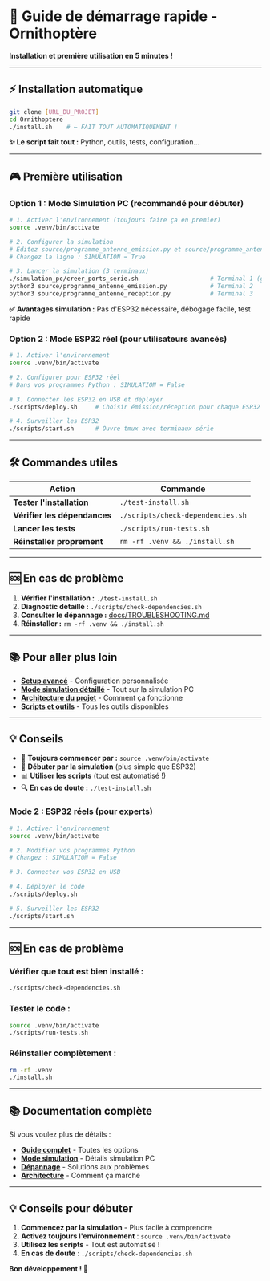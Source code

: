# 🚀 Guide de démarrage rapide - Ornithoptère

**Installation et première utilisation en 5 minutes !**

---

## ⚡ Installation automatique

```bash
git clone [URL_DU_PROJET]
cd Ornithoptere
./install.sh    # ← FAIT TOUT AUTOMATIQUEMENT !
```

**✨ Le script fait tout :** Python, outils, tests, configuration...

---

## 🎮 Première utilisation

### Option 1 : Mode Simulation PC (recommandé pour débuter)

```bash
# 1. Activer l'environnement (toujours faire ça en premier)
source .venv/bin/activate

# 2. Configurer la simulation
# Editez source/programme_antenne_emission.py et source/programme_antenne_reception.py
# Changez la ligne : SIMULATION = True

# 3. Lancer la simulation (3 terminaux)
./simulation_pc/creer_ports_serie.sh                    # Terminal 1 (gardez ouvert)
python3 source/programme_antenne_emission.py            # Terminal 2
python3 source/programme_antenne_reception.py           # Terminal 3
```

**✅ Avantages simulation :** Pas d'ESP32 nécessaire, débogage facile, test rapide

### Option 2 : Mode ESP32 réel (pour utilisateurs avancés)

```bash
# 1. Activer l'environnement
source .venv/bin/activate

# 2. Configurer pour ESP32 réel
# Dans vos programmes Python : SIMULATION = False

# 3. Connecter les ESP32 en USB et déployer
./scripts/deploy.sh     # Choisir émission/réception pour chaque ESP32

# 4. Surveiller les ESP32
./scripts/start.sh      # Ouvre tmux avec terminaux série
```

---

## 🛠️ Commandes utiles

| Action | Commande |
|--------|----------|
| **Tester l'installation** | `./test-install.sh` |
| **Vérifier les dépendances** | `./scripts/check-dependencies.sh` |
| **Lancer les tests** | `./scripts/run-tests.sh` |
| **Réinstaller proprement** | `rm -rf .venv && ./install.sh` |

---

## 🆘 En cas de problème

1. **Vérifier l'installation :** `./test-install.sh`
2. **Diagnostic détaillé :** `./scripts/check-dependencies.sh`
3. **Consulter le dépannage :** [docs/TROUBLESHOOTING.md](TROUBLESHOOTING.md)
4. **Réinstaller :** `rm -rf .venv && ./install.sh`

---

## 📚 Pour aller plus loin

- **[Setup avancé](setup.md)** - Configuration personnalisée
- **[Mode simulation détaillé](simulation.md)** - Tout sur la simulation PC
- **[Architecture du projet](code_explanation.md)** - Comment ça fonctionne
- **[Scripts et outils](scripts.md)** - Tous les outils disponibles

---

## 💡 Conseils

- 🔄 **Toujours commencer par :** `source .venv/bin/activate`
- 🧪 **Débuter par la simulation** (plus simple que ESP32)
- 📊 **Utiliser les scripts** (tout est automatisé !)
- 🔍 **En cas de doute :** `./test-install.sh`

### Mode 2 : ESP32 réels (pour experts)

```bash
# 1. Activer l'environnement
source .venv/bin/activate

# 2. Modifier vos programmes Python
# Changez : SIMULATION = False

# 3. Connecter vos ESP32 en USB

# 4. Déployer le code
./scripts/deploy.sh

# 5. Surveiller les ESP32
./scripts/start.sh
```

---

## 🆘 En cas de problème

### Vérifier que tout est bien installé :
```bash
./scripts/check-dependencies.sh
```

### Tester le code :
```bash
source .venv/bin/activate
./scripts/run-tests.sh
```

### Réinstaller complètement :
```bash
rm -rf .venv
./install.sh
```

---

## 📚 Documentation complète

Si vous voulez plus de détails :
- **[Guide complet](docs/setup.md)** - Toutes les options
- **[Mode simulation](docs/simulation.md)** - Détails simulation PC
- **[Dépannage](docs/TROUBLESHOOTING.md)** - Solutions aux problèmes
- **[Architecture](docs/code_explanation.md)** - Comment ça marche

---

## 💡 Conseils pour débuter

1. **Commencez par la simulation** - Plus facile à comprendre
2. **Activez toujours l'environnement** : `source .venv/bin/activate`
3. **Utilisez les scripts** - Tout est automatisé !
4. **En cas de doute** : `./scripts/check-dependencies.sh`

**Bon développement ! 🎊**
